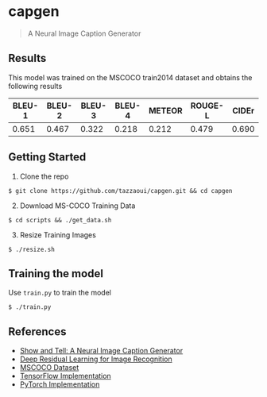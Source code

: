 # capgen
> A Neural Image Caption Generator


## Results

This model was trained on the MSCOCO train2014 dataset and obtains the following results

| BLEU-1 | BLEU-2 | BLEU-3 | BLEU-4 | METEOR | ROUGE-L | CIDEr|
| ---| --- | --- | --- | --- | --- | ---| 
| 0.651 | 0.467 | 0.322 | 0.218 | 0.212 | 0.479 | 0.690|


## Getting Started

  1. Clone the repo

    $ git clone https://github.com/tazzaoui/capgen.git && cd capgen

  2. Download MS-COCO Training Data

    $ cd scripts && ./get_data.sh

  3. Resize Training Images

    $ ./resize.sh

## Training the model 

Use `train.py` to train the model

`$ ./train.py`




## References
* <a href="https://arxiv.org/pdf/1411.4555.pdf">Show and Tell: A Neural Image Caption Generator</a>
* <a href="https://arxiv.org/abs/1512.03385" >Deep Residual Learning for Image Recognition</a>
* <a href="http://cocodataset.org/#home"> MSCOCO Dataset</a>
* <a href="https://github.com/lyatdawn/Show-and-Tell">TensorFlow Implementation</a>
* <a href="https://github.com/yunjey/pytorch-tutorial/tree/master/tutorials/03-advanced/image_captioning"> PyTorch Implementation</a>
